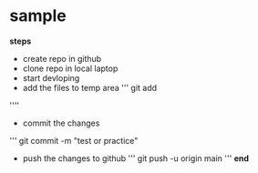 # sample

**steps**
* create repo in github
* clone repo in local laptop
* start devloping
* add the files to temp area
'''
git add <filename>

''''

* commit the changes

'''
git commit -m "test or practice"
* push the changes to github
'''
git push -u origin main
'''
**end**
 
